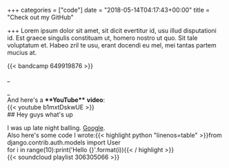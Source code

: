 +++
categories = ["code"]
date = "2018-05-14T04:17:43+00:00"
title = "Check out my GitHub"

+++
Lorem ipsum dolor sit amet, sit dicit evertitur id, usu illud disputationi id. Est graece singulis constituam ut, homero nostro ut quo. Sit tale voluptatum et. Habeo zril te usu, erant docendi eu mel, mei tantas partem mucius at.

{{< bandcamp 649919876 >}}  
  
_<!--more-->  
  
  
_  
And here's a **\*\*YouTube\*\*** **video**:  
{{< youtube b1mxtDskwUE >}}  
\## Hey guys what's up  

  
I was up late night balling. [Google](google.com "Google").  
Also here's some code I wrote:{{< highlight python "linenos=table" >}}from django.contrib.auth.models import User  
for i in range(10):print('Hello {}'.format(i)){{< / highlight >}}  
{{< soundcloud playlist 306305066 >}}
